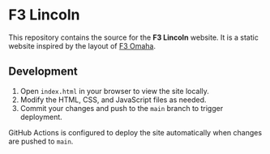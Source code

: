 # F3 Lincoln

This repository contains the source for the **F3 Lincoln** website. It is a static website inspired by the layout of [F3 Omaha](https://f3omaha.com/).

## Development

1. Open `index.html` in your browser to view the site locally.
2. Modify the HTML, CSS, and JavaScript files as needed.
3. Commit your changes and push to the `main` branch to trigger deployment.

GitHub Actions is configured to deploy the site automatically when changes are pushed to `main`.
